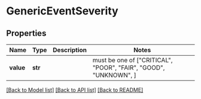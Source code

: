 # GenericEventSeverity


## Properties
Name | Type | Description | Notes
------------ | ------------- | ------------- | -------------
**value** | **str** |  |  must be one of ["CRITICAL", "POOR", "FAIR", "GOOD", "UNKNOWN", ]

[[Back to Model list]](../README.md#documentation-for-models) [[Back to API list]](../README.md#documentation-for-api-endpoints) [[Back to README]](../README.md)


